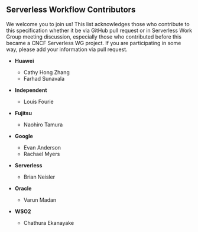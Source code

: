 ## Serverless Workflow Contributors

We welcome you to join us! This list acknowledges those who contribute to
this specification whether it be via GitHub pull request or in Serverless
Work Group meeting discussion, especially those who contributed before
this became a CNCF Serverless WG project. If you are participating in
some way, please add your information via pull request.

* **Huawei**
  * Cathy Hong Zhang
  * Farhad Sunavala
  
* **Independent**
    * Louis Fourie
	
* **Fujitsu**
  * Naohiro Tamura
  
* **Google**
  * Evan Anderson
  * Rachael Myers
  
* **Serverless**
  * Brian Neisler

* **Oracle**
  * Varun Madan
  
* **WSO2**
  * Chathura Ekanayake

  

  
 	
